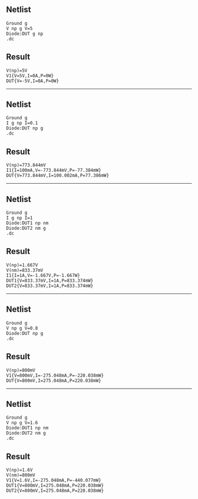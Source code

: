 ## Netlist

```text
Ground g
V np g V=5
Diode:DUT g np
.dc
```

## Result

```text
V(np)=5V
V1{V=5V,I=0A,P=0W}
DUT{V=-5V,I=0A,P=0W}
```

---

## Netlist

```text
Ground g
I g np I=0.1
Diode:DUT np g
.dc
```

## Result

```text
V(np)=773.844mV
I1{I=100mA,V=-773.844mV,P=-77.384mW}
DUT{V=773.844mV,I=100.002mA,P=77.386mW}
```

---

## Netlist

```text
Ground g
I g np I=1
Diode:DUT1 np nm
Diode:DUT2 nm g
.dc
```

## Result

```text
V(np)=1.667V
V(nm)=833.37mV
I1{I=1A,V=-1.667V,P=-1.667W}
DUT1{V=833.37mV,I=1A,P=833.374mW}
DUT2{V=833.37mV,I=1A,P=833.374mW}
```

---

## Netlist

```text
Ground g
V np g V=0.8
Diode:DUT np g
.dc
```

## Result

```text
V(np)=800mV
V1{V=800mV,I=-275.048mA,P=-220.038mW}
DUT{V=800mV,I=275.048mA,P=220.038mW}
```

---

## Netlist

```text
Ground g
V np g V=1.6
Diode:DUT1 np nm
Diode:DUT2 nm g
.dc
```

## Result

```text
V(np)=1.6V
V(nm)=800mV
V1{V=1.6V,I=-275.048mA,P=-440.077mW}
DUT1{V=800mV,I=275.048mA,P=220.038mW}
DUT2{V=800mV,I=275.048mA,P=220.038mW}
```
